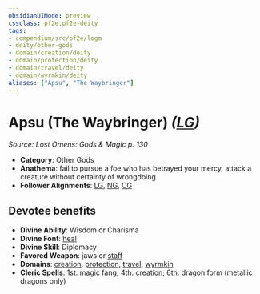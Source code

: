 ```yaml
---
obsidianUIMode: preview
cssclass: pf2e,pf2e-deity
tags:
- compendium/src/pf2e/logm
- deity/other-gods
- domain/creation/deity
- domain/protection/deity
- domain/travel/deity
- domain/wyrmkin/deity
aliases: ["Apsu", "The Waybringer"]
---
```

# Apsu (The Waybringer) *([LG](rules/traits/lg-b1.md "Lawful Good Alignment Trait"))*  
*Source: Lost Omens: Gods & Magic p. 130*  

- **Category**: Other Gods
- **Anathema**: fail to pursue a foe who has betrayed your mercy, attack a creature without certainty of wrongdoing
- **Follower Alignments**: [LG](rules/traits/lg-b1.md "Lawful Good Alignment Trait"), [NG](rules/traits/ng-b1.md "Neutral Good Alignment Trait"), [CG](rules/traits/cg-b1.md "Chaotic Good Alignment Trait")

## Devotee benefits

- **Divine Ability**: Wisdom or Charisma
- **Divine Font**: [heal](heal.md)
- **Divine Skill**: Diplomacy
- **Favored Weapon**: jaws or [staff](Reference/Compendium/Equipment/Items/staff.md)
- **Domains**: [creation](Reference/Compendium/Setting/domains.md#Creation), [protection](Reference/Compendium/Setting/domains.md#Protection), [travel](Reference/Compendium/Setting/domains.md#Travel), [wyrmkin](Reference/Compendium/Setting/domains.md#Wyrmkin)
- **Cleric Spells**: 1st: [magic fang](magic-fang.md); 4th: [creation](creation.md); 6th: dragon form (metallic dragons only)
